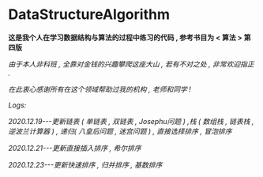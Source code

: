 # DataStructureAlgorithm
**这是我个人在学习数据结构与算法的过程中练习的代码 , 参考书目为 < 算法 > 第四版**  

*由于本人非科班 , 全靠对金钱的兴趣攀爬这座大山 , 若有不对之处 , 非常欢迎指正 .*
  
*在此衷心感谢所有在这个领域帮助过我的机构 , 老师和同学 !*  



*Logs:*  

*2020.12.19---更新链表 ( 单链表 , 双链表 , Josephu问题 ) ,栈 ( 数组栈 , 链表栈 , 逆波兰计算器 ) , 递归( 八皇后问题 , 迷宫问题 ) , 直接选择排序 , 冒泡排序*  

*2020.12.21---更新直接插入排序 , 希尔排序*  

*2020.12.23---更新快速排序 , 归并排序 , 基数排序*  


